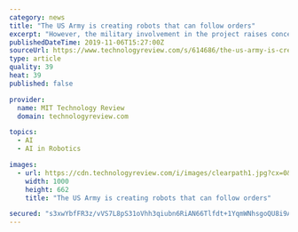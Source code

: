 ```yaml
---
category: news
title: "The US Army is creating robots that can follow orders"
excerpt: "However, the military involvement in the project raises concerns for roboticists such as Oren Etzioni, CEO of the Allen Institute for Artificial Intelligence. “Current AI and robotics systems are brittle and prone to misunderstanding—think Alexa or ..."
publishedDateTime: 2019-11-06T15:27:00Z
sourceUrl: https://www.technologyreview.com/s/614686/the-us-army-is-creating-robots-that-can-follow-ordersand-ask-if-they-dont-understand/
type: article
quality: 39
heat: 39
published: false

provider:
  name: MIT Technology Review
  domain: technologyreview.com

topics:
  - AI
  - AI in Robotics

images:
  - url: https://cdn.technologyreview.com/i/images/clearpath1.jpg?cx=0&amp;cy=0&amp;cw=1000&amp;ch=563&amp;sw1200
    width: 1000
    height: 662
    title: "The US Army is creating robots that can follow orders"

secured: "s3xwYbfFR3z/vVS7L8pS31oVhh3qiubn6RiAN66Tlfdt+1YqmWNhsgoQU8i9ADtvE+V2u92tvd93+9dGXQKLP0yytn/ZwoX8o9XcBpYKujFRX9eDiB0fEFm5T4qXOZTUcWNQT6TQSYOjJYvO2idAkFaehR40HRxHIp9DfjyKMKefLiMAf1pc51/8eASTV9PcQBeeY17dXkKwhG2kjCjjpqaRQi/EcSY5DTSOkeK4WhqpHgprw5vADIIPcYzWuKzDzVS9oqUanBRbXq+id+CQZQ==;ENK97HAV3gIRiBxRa5QVxQ=="
---
```


